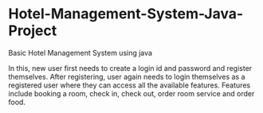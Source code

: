 # Hotel-Management-System-Java-Project
Basic Hotel Management System using java


In this, new user first needs to create a login id and password and register themselves.
After registering, user again needs to login themselves as a registered user where they can access all the available features.
Features include booking a room, check in, check out, order room service and order food.

